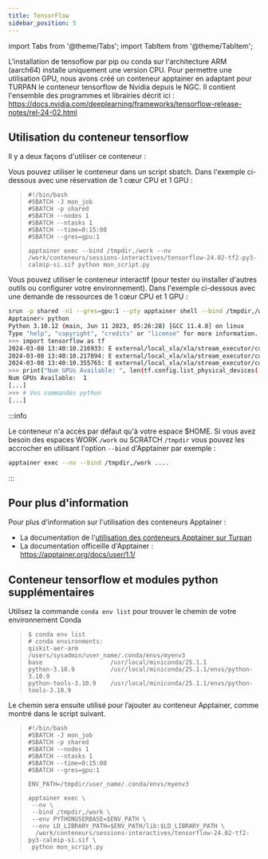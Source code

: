 ```yaml
---
title: TensorFlow
sidebar_position: 5
---
```


import Tabs from '@theme/Tabs';
import TabItem from '@theme/TabItem';

L'installation de tensoflow par pip ou conda sur l'architecture ARM (aarch64) installe uniquement une version CPU. Pour permettre une utilisation GPU, nous avons créé un conteneur apptainer en adaptant pour TURPAN le conteneur tensorflow de Nvidia depuis le NGC. Il contient l'ensemble des programmes et librairies décrit ici : https://docs.nvidia.com/deeplearning/frameworks/tensorflow-release-notes/rel-24-02.html

## Utilisation du conteneur tensorflow

Il y a deux façons d'utiliser ce conteneur :

<Tabs>
<TabItem label="Mode sbatch" value="sbatch" default>

Vous pouvez utiliser le conteneur dans un script sbatch. Dans l'exemple ci-dessous avec une réservation de 1 cœur CPU et 1 GPU :

>```
>#!/bin/bash
>#SBATCH -J mon_job
>#SBATCH -p shared
>#SBATCH --nodes 1
>#SBATCH --ntasks 1
>#SBATCH --time=0:15:00
>#SBATCH --gres=gpu:1
>
>apptainer exec --bind /tmpdir,/work --nv /work/conteneurs/sessions-interactives/tensorflow-24.02-tf2-py3-calmip-si.sif python mon_script.py
>```

</TabItem>
<TabItem label="Mode interractif" value="interractif" default>

Vous pouvez utiliser le conteneur interactif (pour tester ou installer d'autres outils ou configurer votre environnement). Dans l'exemple ci-dessous avec une demande de ressources de 1 cœur CPU et 1 GPU :

```bash
srun -p shared -n1 --gres=gpu:1 --pty apptainer shell --bind /tmpdir,/work --nv /work/conteneurs/sessions-interactives/tensorflow-24.02-tf2-py3-calmip-si.sif
Apptainer> python
Python 3.10.12 (main, Jun 11 2023, 05:26:28) [GCC 11.4.0] on linux
Type "help", "copyright", "credits" or "license" for more information.
>>> import tensorflow as tf
2024-03-08 13:40:10.216933: E external/local_xla/xla/stream_executor/cuda/cuda_dnn.cc:9373] Unable to register cuDNN factory: Attempting to register factory for plugin cuDNN when one has already been registered
2024-03-08 13:40:10.217894: E external/local_xla/xla/stream_executor/cuda/cuda_fft.cc:607] Unable to register cuFFT factory: Attempting to register factory for plugin cuFFT when one has already been registered
2024-03-08 13:40:10.355765: E external/local_xla/xla/stream_executor/cuda/cuda_blas.cc:1534] Unable to register cuBLAS factory: Attempting to register factory for plugin cuBLAS when one has already been registered
>>> print("Num GPUs Available: ", len(tf.config.list_physical_devices('GPU')))
Num GPUs Available:  1
[...]
>>> # Vos commandes python
[...]
```

</TabItem>
</Tabs>

:::info

Le conteneur n'a accès par défaut qu'à votre espace $HOME. Si vous avez besoin des espaces WORK `/work` ou SCRATCH `/tmpdir` vous pouvez les accrocher en utilisant l'option `--bind` d'Apptainer par exemple :

```bash
apptainer exec --nv --bind /tmpdir,/work ....
```

:::

## Pour plus d'information

Pour plus d'information sur l'utilisation des conteneurs Apptainer :

* La documentation de l'[utilisation des conteneurs Apptainer sur Turpan](../apptainer.md)
* La documentation officeille d'Apptainer : https://apptainer.org/docs/user/1.1/


## Conteneur tensorflow et modules python supplémentaires

Utilisez la commande `conda env list` pour trouver le chemin de votre environnement Conda
>```
>$ conda env list 
># conda environments:
>qiskit-aer-arm         /users/sysadmin/user_name/.conda/envs/myenv3
>base                   /usr/local/miniconda/25.1.1
>python-3.10.9          /usr/local/miniconda/25.1.1/envs/python-3.10.9
>python-tools-3.10.9    /usr/local/miniconda/25.1.1/envs/python-tools-3.10.9
>```

Le chemin sera ensuite utilisé pour l’ajouter au conteneur Apptainer, comme montré dans le script suivant.

>```
>#!/bin/bash
>#SBATCH -J mon_job
>#SBATCH -p shared
>#SBATCH --nodes 1
>#SBATCH --ntasks 1
>#SBATCH --time=0:15:00
>#SBATCH --gres=gpu:1
>
>ENV_PATH=/tmpdir/user_name/.conda/envs/myenv3
>
>apptainer exec \
>  --nv \
>  --bind /tmpdir,/work \
>  --env PYTHONUSERBASE=$ENV_PATH \
>  --env LD_LIBRARY_PATH=$ENV_PATH/lib:$LD_LIBRARY_PATH \
>   /work/conteneurs/sessions-interactives/tensorflow-24.02-tf2-py3-calmip-si.sif \
>  python mon_script.py
>```